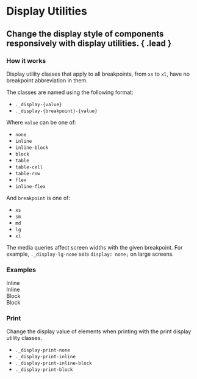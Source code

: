 # Display Utilities
## Change the display style of components responsively with display utilities. { .lead }

### How it works
Display utility classes that apply to all breakpoints, from `xs` to `xl`, have no breakpoint abbreviation in them. 

The classes are named using the following format:

<div v-pre>

- `._display-{value}`<span/>
- `._display-{breakpoint}-{value}`<span/> 

</div>

Where `value` can be one of:
- `none`
- `inline`
- `inline-block`
- `block`
- `table`
- `table-cell`
- `table-row`
- `flex`
- `inline-flex`

And `breakpoint` is one of:
- `xs`
- `sm`
- `md`
- `lg`
- `xl`

The media queries affect screen widths with the given breakpoint. For example, `._display-lg-none` sets `display: none;` on large screens.


### Examples

<i-code-preview title="Display Inline Utility Example" link="https://github.com/inkline/inkline/blob/master/src/css/helpers">

<div class="_background-primary _padding-1-2 _display-inline">Inline</div>
<div class="_background-dark _padding-1-2 _display-inline">Inline</div>

<template slot="html">

~~~html
<div class="_display-inline">Inline</div>
<div class="_display-inline">Inline</div>
~~~

</template>
</i-code-preview>



<i-code-preview title="Display Block Utility Example" link="https://github.com/inkline/inkline/blob/master/src/css/helpers">

<div class="_background-primary _padding-1-2 _display-block">Block</div>
<div class="_background-dark _padding-1-2 _display-block">Block</div>

<template slot="html">

~~~html
<div class="_display-block">Inline Block</div>
<div class="_display-block">Inline Block</div>
~~~

</template>
</i-code-preview>

### Print
Change the display value of elements when printing with the print display utility classes.

- `._display-print-none`
- `._display-print-inline`
- `._display-print-inline-block`
- `._display-print-block`
